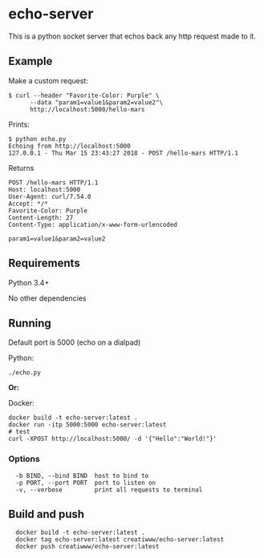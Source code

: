 # echo-server

This is a python socket server that echos back any http request made to it.

## Example
Make a custom request:
```
$ curl --header "Favorite-Color: Purple" \
      --data "param1=value1&param2=value2"\
      http://localhost:5000/hello-mars
```

Prints:
```
$ python echo.py
Echoing from http://localhost:5000
127.0.0.1 - Thu Mar 15 23:43:27 2018 - POST /hello-mars HTTP/1.1
```

Returns
```
POST /hello-mars HTTP/1.1
Host: localhost:5000
User-Agent: curl/7.54.0
Accept: */*
Favorite-Color: Purple
Content-Length: 27
Content-Type: application/x-www-form-urlencoded

param1=value1&param2=value2
```

## Requirements

Python 3.4+

No other dependencies


## Running

Default port is 5000 (echo on a dialpad)

Python:
```
./echo.py
```

**Or:**

Docker:
```
docker build -t echo-server:latest .
docker run -itp 5000:5000 echo-server:latest
# test
curl -XPOST http://localhost:5000/ -d '{"Hello":"World!"}'
```


### Options
```
  -b BIND, --bind BIND  host to bind to
  -p PORT, --port PORT  port to listen on
  -v, --verbose         print all requests to terminal
```


## Build and push
```
  docker build -t echo-server:latest .
  docker tag echo-server:latest creatiwww/echo-server:latest
  docker push creatiwww/echo-server:latest
```